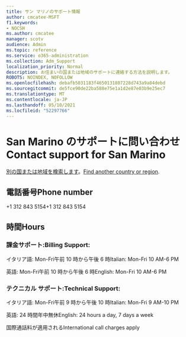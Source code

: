 ```yaml
---
title: サン マリノのサポート情報
author: cmcatee-MSFT
f1.keywords:
- NOCSH
ms.author: cmcatee
manager: scotv
audience: Admin
ms.topic: reference
ms.service: o365-administration
ms.collection: Adm_Support
localization_priority: Normal
description: お住まいの国または地域のサポートに連絡する方法を説明します。
ROBOTS: NOINDEX, NOFOLLOW
ms.openlocfilehash: debafb5031183f4650131807228d743a9a84debd
ms.sourcegitcommit: de5fce90de22ba588e75e1a1d2e87e03b9e25ec7
ms.translationtype: MT
ms.contentlocale: ja-JP
ms.lasthandoff: 05/10/2021
ms.locfileid: "52297766"
---
```

# <a name="contact-support-for-san-marino"></a><span data-ttu-id="5c446-103">San Marino のサポートに問い合わせ</span><span class="sxs-lookup"><span data-stu-id="5c446-103">Contact support for San Marino</span></span>

<span data-ttu-id="5c446-104">[別の国または地域を検索します](../../business-video/get-help-support.md)。</span><span class="sxs-lookup"><span data-stu-id="5c446-104">[Find another country or region](../../business-video/get-help-support.md).</span></span>

## <a name="phone-number"></a><span data-ttu-id="5c446-105">電話番号</span><span class="sxs-lookup"><span data-stu-id="5c446-105">Phone number</span></span>
<span data-ttu-id="5c446-106">+1 312 843 5154</span><span class="sxs-lookup"><span data-stu-id="5c446-106">+1 312 843 5154</span></span>

## <a name="hours"></a><span data-ttu-id="5c446-107">時間</span><span class="sxs-lookup"><span data-stu-id="5c446-107">Hours</span></span>
### <a name="billing-support"></a><span data-ttu-id="5c446-108">課金サポート:</span><span class="sxs-lookup"><span data-stu-id="5c446-108">Billing Support:</span></span>

<span data-ttu-id="5c446-109">イタリア語: Mon-Fri午前 10 時から午後 6 時</span><span class="sxs-lookup"><span data-stu-id="5c446-109">Italian: Mon-Fri 10 AM-6 PM</span></span>

<span data-ttu-id="5c446-110">英語: Mon-Fri午前 10 時から午後 6 時</span><span class="sxs-lookup"><span data-stu-id="5c446-110">English: Mon-Fri 10 AM-6 PM</span></span>

### <a name="technical-support"></a><span data-ttu-id="5c446-111">テクニカル サポート:</span><span class="sxs-lookup"><span data-stu-id="5c446-111">Technical Support:</span></span>

<span data-ttu-id="5c446-112">イタリア語: Mon-Fri午前 9 時から午後 10 時</span><span class="sxs-lookup"><span data-stu-id="5c446-112">Italian: Mon-Fri 9 AM-10 PM</span></span>

<span data-ttu-id="5c446-113">英語: 24 時間年中無休</span><span class="sxs-lookup"><span data-stu-id="5c446-113">English: 24 hours a day, 7 days a week</span></span>

<span data-ttu-id="5c446-114">国際通話料が適用される</span><span class="sxs-lookup"><span data-stu-id="5c446-114">International call charges apply</span></span>
